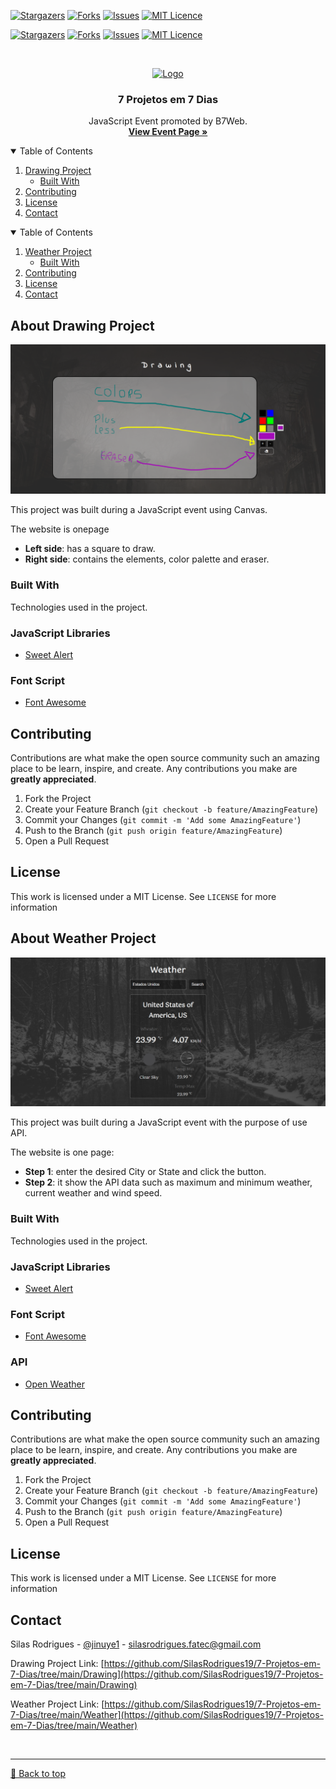 [![Stargazers][stars-shield]][stars-url]
[![Forks][forks-shield]][forks-url]
[![Issues][issues-shield]][issues-url]
[![MIT Licence][license-shield]][license-url]

[![Stargazers][stars-shield]][stars-url]
[![Forks][forks-shield]][forks-url]
[![Issues][issues-shield2]][issues-url2]
[![MIT Licence][license-shield]][license-url]


<!-- PROJECT LOGO -->
<br />
<p align="center">
  <a href="https://b7web.com.br/d7/">
    <img src="https://b7web.com.br/d7/images/logo.png" alt="Logo" width="50" height="50">
  </a>

  <h3 align="center">7 Projetos em 7 Dias</h3>

  <p align="center">
    JavaScript Event promoted by B7Web.
    <br />
    <a href="https://b7web.com.br/d7"><strong>View Event Page »</strong></a>
    <br />
  </p>
</p>



<!-- TABLE OF CONTENTS -->
<details open="open">
  <summary>Table of Contents</summary>
  <ol>
    <li>
      <a href="#about-drawing-project">Drawing Project</a>
      <ul>
        <li><a href="#built-with">Built With</a></li>
      </ul>
    </li>
    <li><a href="#contributing">Contributing</a></li>
    <li><a href="#license">License</a></li>
    <li><a href="#contact">Contact</a></li>
  </ol>
</details>

                          
<details open="open">
  <summary>Table of Contents</summary>
  <ol>
    <li>
      <a href="#about-weather-project">Weather Project</a>
      <ul>
        <li><a href="#built-with">Built With</a></li>
      </ul>
    </li>
    <li><a href="#contributing">Contributing</a></li>
    <li><a href="#license">License</a></li>
    <li><a href="#contact">Contact</a></li>
  </ol>
</details>
                          

<!-- ABOUT THE DRAWING -->
## About Drawing Project

[![About View Drawing Project][product-screenshot]](https://drawingcanvas.vercel.app)
                          
This project was built during a JavaScript event using Canvas.

The website is onepage
* **Left side**: has a square to draw.
* **Right side**: contains the elements, color palette and eraser.

### Built With

Technologies used in the project.

### JavaScript Libraries
* [Sweet Alert](https://sweetalert2.github.io)

### Font Script
* [Font Awesome](https://fontawesome.com)


<!-- CONTRIBUTING -->
## Contributing

Contributions are what make the open source community such an amazing place to be learn, inspire, and create. Any contributions you make are **greatly appreciated**.

1. Fork the Project
2. Create your Feature Branch (`git checkout -b feature/AmazingFeature`)
3. Commit your Changes (`git commit -m 'Add some AmazingFeature'`)
4. Push to the Branch (`git push origin feature/AmazingFeature`)
5. Open a Pull Request


<!-- LICENSE -->
## License

This work is licensed under a MIT License. See `LICENSE` for more information


<!-- ABOUT THE WEATHER -->
## About Weather Project

[![About View Weather Project][product-screenshot2]](https://weatherproject.vercel.app)
                          
This project was built during a JavaScript event with the purpose of use API.
                          
The website is one page:
* **Step 1**: enter the desired City or State and click the button.
* **Step 2**: it show the API data such as maximum and minimum weather, current weather and wind speed.

### Built With

Technologies used in the project.

### JavaScript Libraries
* [Sweet Alert](https://sweetalert2.github.io)

### Font Script
* [Font Awesome](https://fontawesome.com)

### API
* [Open Weather](https://openweathermap.org)
                          

<!-- CONTRIBUTING -->
## Contributing

Contributions are what make the open source community such an amazing place to be learn, inspire, and create. Any contributions you make are **greatly appreciated**.

1. Fork the Project
2. Create your Feature Branch (`git checkout -b feature/AmazingFeature`)
3. Commit your Changes (`git commit -m 'Add some AmazingFeature'`)
4. Push to the Branch (`git push origin feature/AmazingFeature`)
5. Open a Pull Request


<!-- LICENSE -->
## License

This work is licensed under a MIT License. See `LICENSE` for more information                          
                                                   
                          
<!-- CONTACT -->
## Contact

Silas Rodrigues - [@jinuye1](https://twitter.com/jinuye1) - silasrodrigues.fatec@gmail.com

Drawing Project Link: [https://github.com/SilasRodrigues19/7-Projetos-em-7-Dias/tree/main/Drawing](https://github.com/SilasRodrigues19/7-Projetos-em-7-Dias/tree/main/Drawing)

Weather Project Link: [https://github.com/SilasRodrigues19/7-Projetos-em-7-Dias/tree/main/Weather](https://github.com/SilasRodrigues19/7-Projetos-em-7-Dias/tree/main/Weather)


   <!-- MARKDOWN LINKS & IMAGES -->
<!-- https://www.markdownguide.org/basic-syntax/#reference-style-links -->
[stars-shield]: https://img.shields.io/github/stars/SilasRodrigues19/7-Projetos-em-7-Dias.svg?style=for-the-badge
[stars-url]: https://github.com/SilasRodrigues19/7-Projetos-em-7-Dias/stargazers
[forks-shield]: https://img.shields.io/github/forks/SilasRodrigues19/7-Projetos-em-7-Dias.svg?style=for-the-badge
[forks-url]: https://github.com/SilasRodrigues19/7-Projetos-em-7-Dias/network/members
[issues-shield]: https://img.shields.io/github/issues/SilasRodrigues19/7-Projetos-em-7-Dias/tree/main/Drawing.svg?style=for-the-badge
[issues-url]: https://github.com/SilasRodrigues19/7-Projetos-em-7-Dias/tree/main/Drawing/issues
[license-shield]: https://img.shields.io/github/license/SilasRodrigues19/7-Projetos-em-7-Dias.svg?style=for-the-badge
[license-url]: https://github.com/SilasRodrigues19/7-Projetos-em-7-Dias/blob/main/LICENSE

[issues-shield2]: https://img.shields.io/github/issues/SilasRodrigues19/7-Projetos-em-7-Dias/tree/main/Weather.svg?style=for-the-badge
[issues-url2]: https://github.com/SilasRodrigues19/7-Projetos-em-7-Dias/tree/main/Weather/issues


[product-screenshot]: https://github.com/SilasRodrigues19/7-Projetos-em-7-Dias/blob/main/Drawing/preview.png
[product-screenshot2]: https://github.com/SilasRodrigues19/7-Projetos-em-7-Dias/blob/main/Weather/preview.png

<br><hr>
[🔼 Back to top](#7-Projetos-em-7-dias)
                         
